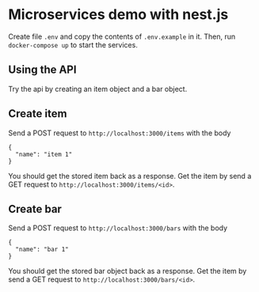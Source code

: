 # Microservices demo with nest.js

Create file `.env` and copy the contents of `.env.example` in it. Then, run `docker-compose up` to start the services.

## Using the API

Try the api by creating an item object and a bar object.

## Create item

Send a POST request to `http://localhost:3000/items` with the body

```
{
  "name": "item 1"
}
```

You should get the stored item back as a response. Get the item by send a GET request to `http://localhost:3000/items/<id>`.

## Create bar

Send a POST request to `http://localhost:3000/bars` with the body

```
{
  "name": "bar 1"
}
```

You should get the stored bar object back as a response. Get the item by send a GET request to `http://localhost:3000/bars/<id>`.
